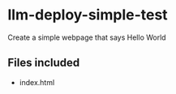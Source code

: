# llm-deploy-simple-test

Create a simple webpage that says Hello World

## Files included

- index.html

